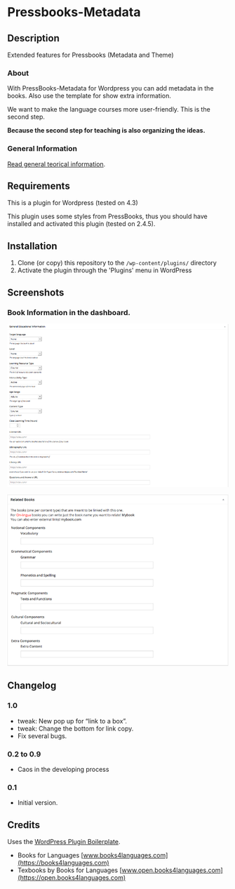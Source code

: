 # Pressbooks-Metadata

## Description
Extended features for Pressbooks (Metadata and Theme)

### About

With PressBooks-Metadata for Wordpress you can add metadata in the books. Also use the template for show extra information.

We want to make the language courses more user-friendly. This is the second step.

**Because the second step for teaching is also organizing the ideas.**

### General Information
[Read general teorical information](/README-general-information.md).


## Requirements
This is a plugin for Wordpress (tested on 4.3)

This plugin uses some styles from PressBooks, thus you should have installed and
activated this plugin (tested on 2.4.5).

## Installation

1. Clone (or copy) this repository to the `/wp-content/plugins/` directory
1. Activate the plugin through the 'Plugins' menu in WordPress

## Screenshots

### Book Information in the dashboard.
![General information.](assets/GeneralInformation.png)

![Related books.](assets/RelatedBooks.png)



## Changelog
### 1.0
* tweak: New pop up for “link to a box”.
* tweak: Change the bottom for link copy.
* Fix several bugs.




### 0.2 to 0.9
* Caos in the developing process

### 0.1
* Initial version.

## Credits

Uses the [WordPress Plugin Boilerplate](http://wppb.io/).
* Books for Languages [www.books4languages.com](https://books4languages.com)
* Texbooks by Books for Languages [www.open.books4languages.com](https://open.books4languages.com)
